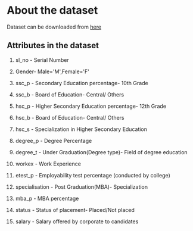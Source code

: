 # About the dataset
Dataset can be downloaded from [here](https://www.kaggle.com/benroshan/factors-affecting-campus-placement)

## Attributes in the dataset

1. sl_no - Serial Number

2. Gender- Male='M',Female='F'

3. ssc_p - Secondary Education percentage- 10th Grade

4. ssc_b - Board of Education- Central/ Others

5. hsc_p - Higher Secondary Education percentage- 12th Grade

6. hsc_b - Board of Education- Central/ Others

7. hsc_s - Specialization in Higher Secondary Education

8. degree_p - Degree Percentage

9. degree_t - Under Graduation(Degree type)- Field of degree education

10. workex - Work Experience

11. etest_p - Employability test percentage (conducted by college)

12. specialisation - Post Graduation(MBA)- Specialization

13. mba_p - MBA percentage

14. status - Status of placement- Placed/Not placed

15. salary - Salary offered by corporate to candidates
